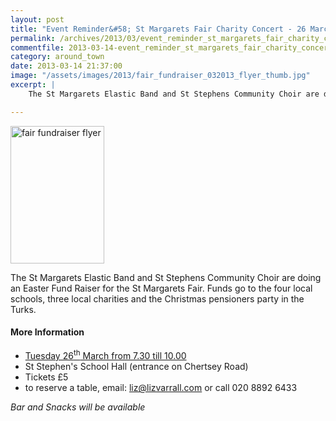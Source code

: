 ```yaml
---
layout: post
title: "Event Reminder&#58; St Margarets Fair Charity Concert - 26 March 2013"
permalink: /archives/2013/03/event_reminder_st_margarets_fair_charity_concert_2.html
commentfile: 2013-03-14-event_reminder_st_margarets_fair_charity_concert_2
category: around_town
date: 2013-03-14 21:37:00
image: "/assets/images/2013/fair_fundraiser_032013_flyer_thumb.jpg"
excerpt: |
    The St Margarets Elastic Band and St Stephens Community Choir are doing an Easter Fund Raiser for the St Margarets Fair. Funds go to the four local schools, three local charities and the Christmas pensioners party in the Turks.

---
```


<a href="/assets/images/2013/fair_fundraiser_032013_flyer.jpg" title="See larger version of - fair fundraiser flyer"><img src="/assets/images/2013/fair_fundraiser_032013_flyer_thumb.jpg" width="150" height="220" alt="fair fundraiser flyer" class="photo right" /></a>

The St Margarets Elastic Band and St Stephens Community Choir are doing an Easter Fund Raiser for the St Margarets Fair. Funds go to the four local schools, three local charities and the Christmas pensioners party in the Turks.

#### More Information

-   [Tuesday 26<sup>th</sup> March from 7.30 till 10.00](/event/show/200705143834)
-   St Stephen's School Hall (entrance on Chertsey Road)
-   Tickets £5
-   to reserve a table, email: <liz@lizvarrall.com> or call 020 8892 6433

*Bar and Snacks will be available*
